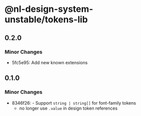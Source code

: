 # @nl-design-system-unstable/tokens-lib

## 0.2.0

### Minor Changes

- 5fc5e95: Add new known extensions

## 0.1.0

### Minor Changes

- 8346f26: - Support `string | string[]` for font-family tokens
  - no longer use `.value` in design token references
